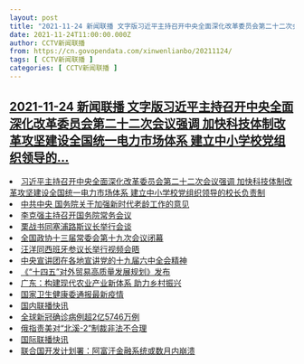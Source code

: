 ```yaml
---
layout: post
title: "2021-11-24 新闻联播 文字版习近平主持召开中央全面深化改革委员会第二十二次会议强调 加快科技体制改革攻坚建设全国统一电力市场体系 建立中小学校党组织领导的"
date: 2021-11-24T11:00:00.000Z
author: CCTV新闻联播
from: https://cn.govopendata.com/xinwenlianbo/20211124/
tags: [ CCTV新闻联播 ]
categories: [ CCTV新闻联播 ]
---
```

<!--1637751600000-->
[2021-11-24 新闻联播 文字版习近平主持召开中央全面深化改革委员会第二十二次会议强调 加快科技体制改革攻坚建设全国统一电力市场体系 建立中小学校党组织领导的...](https://cn.govopendata.com/xinwenlianbo/20211124/)
------

<div>
<li><a target="_blank" href="https://cn.govopendata.com/xinwenlianbo/20211124/#268314">习近平主持召开中央全面深化改革委员会第二十二次会议强调 加快科技体制改革攻坚建设全国统一电力市场体系 建立中小学校党组织领导的校长负责制</a></li><li><a target="_blank" href="https://cn.govopendata.com/xinwenlianbo/20211124/#268315">中共中央 国务院关于加强新时代老龄工作的意见</a></li><li><a target="_blank" href="https://cn.govopendata.com/xinwenlianbo/20211124/#268316">李克强主持召开国务院常务会议</a></li><li><a target="_blank" href="https://cn.govopendata.com/xinwenlianbo/20211124/#268317">栗战书同塞浦路斯议长举行会谈</a></li><li><a target="_blank" href="https://cn.govopendata.com/xinwenlianbo/20211124/#268318">全国政协十三届常委会第十九次会议闭幕</a></li><li><a target="_blank" href="https://cn.govopendata.com/xinwenlianbo/20211124/#268319">汪洋同西班牙参议长举行视频会晤</a></li><li><a target="_blank" href="https://cn.govopendata.com/xinwenlianbo/20211124/#268320">中央宣讲团在各地宣讲党的十九届六中全会精神</a></li><li><a target="_blank" href="https://cn.govopendata.com/xinwenlianbo/20211124/#268321">《“十四五”对外贸易高质量发展规划》发布</a></li><li><a target="_blank" href="https://cn.govopendata.com/xinwenlianbo/20211124/#268322">广东：构建现代农业产业新体系 助力乡村振兴</a></li><li><a target="_blank" href="https://cn.govopendata.com/xinwenlianbo/20211124/#268323">国家卫生健康委通报最新疫情</a></li><li><a target="_blank" href="https://cn.govopendata.com/xinwenlianbo/20211124/#268324">国内联播快讯</a></li><li><a target="_blank" href="https://cn.govopendata.com/xinwenlianbo/20211124/#268325">全球新冠确诊病例超2亿5746万例</a></li><li><a target="_blank" href="https://cn.govopendata.com/xinwenlianbo/20211124/#268326">俄指责美对“北溪-2”制裁非法不合理</a></li><li><a target="_blank" href="https://cn.govopendata.com/xinwenlianbo/20211124/#268327">国际联播快讯</a></li><li><a target="_blank" href="https://cn.govopendata.com/xinwenlianbo/20211124/#268328">联合国开发计划署：阿富汗金融系统或数月内崩溃</a></li>
</div>
